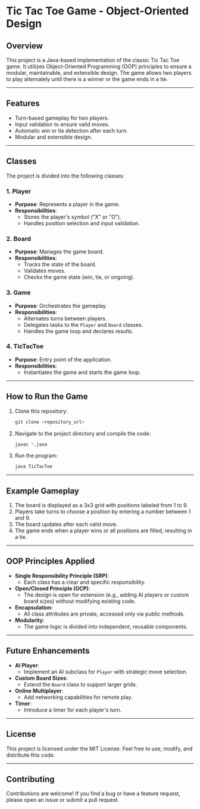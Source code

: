 # Tic Tac Toe Game - Object-Oriented Design

## Overview
This project is a Java-based implementation of the classic Tic Tac Toe game. It utilizes Object-Oriented Programming (OOP) principles to ensure a modular, maintainable, and extensible design. The game allows two players to play alternately until there is a winner or the game ends in a tie.

---

## Features
- Turn-based gameplay for two players.
- Input validation to ensure valid moves.
- Automatic win or tie detection after each turn.
- Modular and extensible design.

---

## Classes
The project is divided into the following classes:

### 1. **Player**
- **Purpose**: Represents a player in the game.
- **Responsibilities**:
  - Stores the player's symbol ("X" or "O").
  - Handles position selection and input validation.

### 2. **Board**
- **Purpose**: Manages the game board.
- **Responsibilities**:
  - Tracks the state of the board.
  - Validates moves.
  - Checks the game state (win, tie, or ongoing).

### 3. **Game**
- **Purpose**: Orchestrates the gameplay.
- **Responsibilities**:
  - Alternates turns between players.
  - Delegates tasks to the `Player` and `Board` classes.
  - Handles the game loop and declares results.

### 4. **TicTacToe**
- **Purpose**: Entry point of the application.
- **Responsibilities**:
  - Instantiates the game and starts the game loop.

---

## How to Run the Game
1. Clone this repository:
   ```bash
   git clone <repository_url>
   ```
2. Navigate to the project directory and compile the code:
   ```bash
   javac *.java
   ```
3. Run the program:
   ```bash
   java TicTacToe
   ```

---

## Example Gameplay
1. The board is displayed as a 3x3 grid with positions labeled from 1 to 9.
2. Players take turns to choose a position by entering a number between 1 and 9.
3. The board updates after each valid move.
4. The game ends when a player wins or all positions are filled, resulting in a tie.

---

## OOP Principles Applied
- **Single Responsibility Principle (SRP)**:
  - Each class has a clear and specific responsibility.
- **Open/Closed Principle (OCP)**:
  - The design is open for extension (e.g., adding AI players or custom board sizes) without modifying existing code.
- **Encapsulation**:
  - All class attributes are private, accessed only via public methods.
- **Modularity**:
  - The game logic is divided into independent, reusable components.

---

## Future Enhancements
- **AI Player**:
  - Implement an AI subclass for `Player` with strategic move selection.
- **Custom Board Sizes**:
  - Extend the `Board` class to support larger grids.
- **Online Multiplayer**:
  - Add networking capabilities for remote play.
- **Timer**:
  - Introduce a timer for each player's turn.

---

## License
This project is licensed under the MIT License. Feel free to use, modify, and distribute this code.

---

## Contributing
Contributions are welcome! If you find a bug or have a feature request, please open an issue or submit a pull request.
